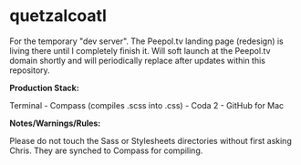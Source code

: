 quetzalcoatl
============

For the temporary "dev server".
The Peepol.tv landing page (redesign) is living there until I completely finish it.
Will soft launch at the Peepol.tv domain shortly and will periodically replace after updates within this repository.

**Production Stack:**

Terminal - Compass (compiles .scss into .css) - Coda 2 - GitHub for Mac

**Notes/Warnings/Rules:**

Please do not touch the Sass or Stylesheets directories without first asking Chris. They are synched to Compass for compiling.